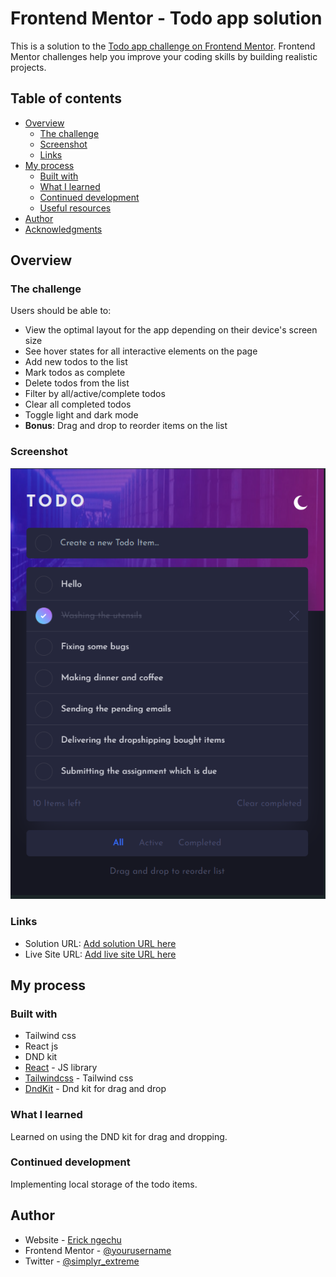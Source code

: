 # Frontend Mentor - Todo app solution

This is a solution to the [Todo app challenge on Frontend Mentor](https://www.frontendmentor.io/challenges/todo-app-Su1_KokOW). Frontend Mentor challenges help you improve your coding skills by building realistic projects.

## Table of contents

- [Overview](#overview)
  - [The challenge](#the-challenge)
  - [Screenshot](#screenshot)
  - [Links](#links)
- [My process](#my-process)
  - [Built with](#built-with)
  - [What I learned](#what-i-learned)
  - [Continued development](#continued-development)
  - [Useful resources](#useful-resources)
- [Author](#author)
- [Acknowledgments](#acknowledgments)

## Overview

### The challenge

Users should be able to:

- View the optimal layout for the app depending on their device's screen size
- See hover states for all interactive elements on the page
- Add new todos to the list
- Mark todos as complete
- Delete todos from the list
- Filter by all/active/complete todos
- Clear all completed todos
- Toggle light and dark mode
- **Bonus**: Drag and drop to reorder items on the list

### Screenshot

![](./public/todo.png)

### Links

- Solution URL: [Add solution URL here](https://github.com/Rickyngechu/simple-todoapp)
- Live Site URL: [Add live site URL here](https://simple-todoapp-nine.vercel.app/)

## My process

### Built with

- Tailwind css
- React js
- DND kit
- [React](https://reactjs.org/) - JS library
- [Tailwindcss](https://tailwindcss.com/) - Tailwind css
- [DndKit](https://docs.dndkit.com/) - Dnd kit for drag and drop

### What I learned

Learned on using the DND kit for drag and dropping.

### Continued development

Implementing local storage of the todo items.

## Author

- Website - [Erick ngechu](https://rickyportf.netlify.app/)
- Frontend Mentor - [@yourusername](https://www.frontendmentor.io/profile/Rickyngechu)
- Twitter - [@simplyr_extreme](https://www.twitter.com/yourusername)
